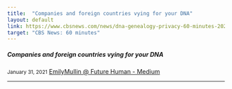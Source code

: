 ```yaml
---
title:  "Companies and foreign countries vying for your DNA"
layout: default
link: https://www.cbsnews.com/news/dna-genealogy-privacy-60-minutes-2021-01-31/
target: "CBS News: 60 minutes"
---
```


<div class="col s12 m12">
    <div class="icon-block">
        <h5>Companies and foreign countries vying for your DNA</h5>
        <small>January 31, 2021</small>
        <a href="https://www.cbsnews.com/news/dna-genealogy-privacy-60-minutes-2021-01-31/">EmilyMullin @ Future Human - Medium</a>
        <hr>
    </div>
</div>
